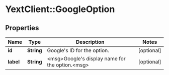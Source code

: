 # YextClient::GoogleOption

## Properties
Name | Type | Description | Notes
------------ | ------------- | ------------- | -------------
**id** | **String** | Google&#39;s ID for the option. | [optional] 
**label** | **String** | &lt;msg&gt;Google&#39;s display name for the option.&lt;msg&gt; | [optional] 


